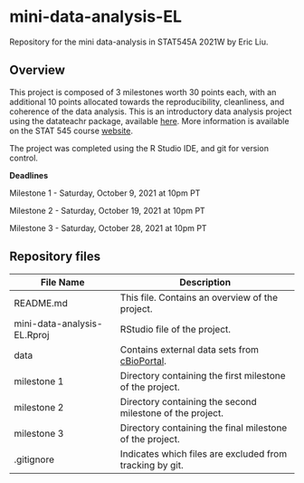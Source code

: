 # mini-data-analysis-EL
Repository for the mini data-analysis in STAT545A 2021W by Eric Liu.

## Overview
This project is composed of 3 milestones worth 30 points each, with an additional 10 points allocated towards the reproducibility, cleanliness, and coherence of the data analysis. This is an introductory data analysis project using the datateachr package, available [here](https://github.com/UBC-MDS/datateachr). More information is available on the STAT 545 course [website](https://stat545.stat.ubc.ca/).

The project was completed using the R Studio IDE, and git for version control. 

**Deadlines**

Milestone 1 - Saturday, October 9, 2021 at 10pm PT

Milestone 2 - Saturday, October 19, 2021 at 10pm PT

Milestone 3 - Saturday, October 28, 2021 at 10pm PT

## Repository files

| File Name | Description |
| --- | --- |
| README.md | This file. Contains an overview of the project. |
| mini-data-analysis-EL.Rproj | RStudio file of the project. |
| data | Contains external data sets from [cBioPortal](https://www.cbioportal.org). |
| milestone 1 | Directory containing the first milestone of the project. |
| milestone 2 | Directory containing the second milestone of the project. |
| milestone 3 | Directory containing the final milestone of the project. |
| .gitignore | Indicates which files are excluded from tracking by git. |